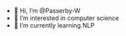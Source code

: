 - 👋 Hi, I’m @Passerby-W
- 👀 I’m interested in computer science
- 🌱 I’m currently learning NLP


<!---
Passerby-W/Passerby-W is a ✨ special ✨ repository because its `README.md` (this file) appears on your GitHub profile.
You can click the Preview link to take a look at your changes.
--->
